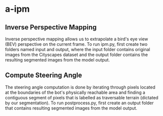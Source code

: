 # a-ipm
## Inverse Perspective Mapping
Inverse perspective mapping allows us to extrapolate a bird's eye view (BEV) perspective on the current frame. To run ipm.py, first create two folders named input and output, where the input folder contains original images from the Cityscapes dataset and the output folder contains the resulting segmented images from the model output.

## Compute Steering Angle
The steering angle computation is done by iterating through pixels located at the boundaries of the bot's physically reachable area and finding a contiguous segment of pixels that is labelled as traversable terrain (dictated by our segmentation). To run postprocess.py, first create an output folder that contains resulting segmented images from the model output.